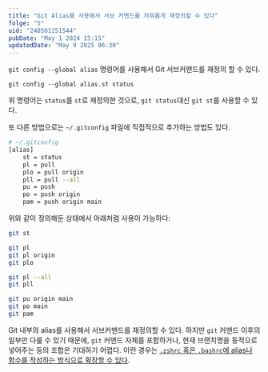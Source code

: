```yaml
---
title: "Git Alias를 사용해서 서브 커맨드를 자유롭게 재정의할 수 있다"
folge: "5"
uid: "240501151544"
pubDate: "May 1 2024 15:15"
updatedDate: "May 9 2025 06:30"
---
```


`git config --global alias` 명령어를 사용해서 Git 서브커맨드를 재정의 할 수 있다.

```
git config --global alias.st status
```

위 명령어는 `status`를 `st`로 재정의한 것으로, `git status`대신 `git st`를 사용할 수 있다.

또 다른 방법으로는 `~/.gitconfig` 파일에 직접적으로 추가하는 방법도 있다. 

```bash
# ~/.gitconfig
[alias]
	st = status
	pl = pull
	plo = pull origin
	pll = pull --all
	pu = push
	po = push origin
	pam = push origin main
```

위와 같이 정의해둔 상태에서 아래처럼 사용이 가능하다:
```sh
git st

git pl
git pl origin
git plo

git pl --all
git pll

git pu origin main
git po main
git pam
```

Git 내부의 alias를 사용해서 서브커맨드를 재정의할 수 있다. 하지만 `git` 커맨드 이후의 일부만 다룰 수 있기 때문에, `git` 커맨드 자체를 포함하거나, 현재 브랜치명을 동적으로 넣어주는 등의 조합은 기대하기 어렵다. 이런 경우는 [`.zshrc` 혹은 `.bashrc`에 alias나 함수를 작성하는 방식으로 확장할 수 있다](/note/250509063603).